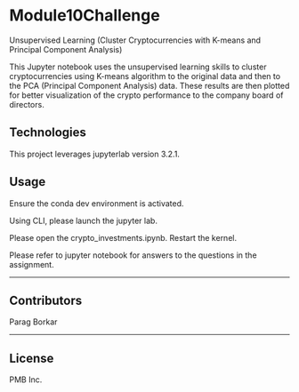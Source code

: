 # Module10Challenge
Unsupervised Learning (Cluster Cryptocurrencies with K-means and Principal Component Analysis)

This Jupyter notebook uses the unsupervised learning skills to cluster cryptocurrencies using K-means algorithm to the original data and then to the PCA (Principal Component Analysis) data. These results are then plotted for better visualization of the crypto performance to the company board of directors.

## Technologies

This project leverages jupyterlab version 3.2.1.

## Usage

Ensure the conda dev environment is activated.

Using CLI, please launch the jupyter lab.

Please open the crypto_investments.ipynb. Restart the kernel.

Please refer to jupyter notebook for answers to the questions in the assignment.


---

## Contributors

Parag Borkar

---

## License

PMB Inc.
